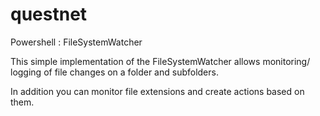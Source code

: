 # questnet
Powershell : FileSystemWatcher


This simple implementation of the FileSystemWatcher allows monitoring/ logging of file changes on a folder and subfolders.

In addition you can monitor file extensions and create actions based on them.



